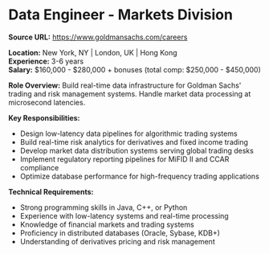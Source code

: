 # Data Engineer - Markets Division

**Source URL:** https://www.goldmansachs.com/careers

**Location:** New York, NY | London, UK | Hong Kong  
**Experience:** 3-6 years  
**Salary:** $160,000 - $280,000 + bonuses (total comp: $250,000 - $450,000)

**Role Overview:**
Build real-time data infrastructure for Goldman Sachs' trading and risk management systems. Handle market data processing at microsecond latencies.

**Key Responsibilities:**
- Design low-latency data pipelines for algorithmic trading systems
- Build real-time risk analytics for derivatives and fixed income trading
- Develop market data distribution systems serving global trading desks
- Implement regulatory reporting pipelines for MiFID II and CCAR compliance
- Optimize database performance for high-frequency trading applications

**Technical Requirements:**
- Strong programming skills in Java, C++, or Python
- Experience with low-latency systems and real-time processing
- Knowledge of financial markets and trading systems
- Proficiency in distributed databases (Oracle, Sybase, KDB+)
- Understanding of derivatives pricing and risk management